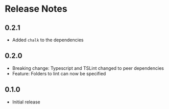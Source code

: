 # Release Notes

## 0.2.1

* Added `chalk` to the dependencies

## 0.2.0

* Breaking change: Typescript and TSLint changed to peer dependencies
* Feature: Folders to lint can now be specified

## 0.1.0

* Initial release

